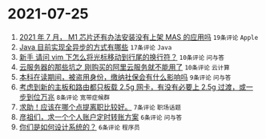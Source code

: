 # 2021-07-25

1. [2021 年 7 月， M1 芯片还有办法安装没有上架 MAS 的应用吗](https://www.v2ex.com/t/791590) `19条评论` `Apple`
1. [Java 目前实现全异步的方式有哪些](https://www.v2ex.com/t/791594) `17条评论` `Java`
1. [新手 请问 vim 下怎么将光标移动到行尾的换行符？](https://www.v2ex.com/t/791602) `10条评论` `问与答`
1. [云服务器的那些坑之 刚购买的阿里云服务就不能用了](https://www.v2ex.com/t/791598) `10条评论` `云计算`
1. [本科在读期间，被盗用身份，缴纳社保会有什么影响吗](https://www.v2ex.com/t/791604) `9条评论` `问与答`
1. [考虑到新的主板和路由都只板载 2.5g 网卡，有没有必要上 2.5g 过渡，或一步到位万兆](https://www.v2ex.com/t/791591) `8条评论` `宽带症候群`
1. [求助！应该在哪个点提离职比较好。](https://www.v2ex.com/t/791593) `7条评论` `职场话题`
1. [彦祖们，求一个个人账户定时转账方案](https://www.v2ex.com/t/791605) `6条评论` `问与答`
1. [你们是如何设计系统的？](https://www.v2ex.com/t/791601) `6条评论` `程序员`
